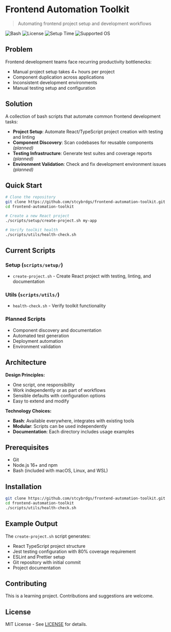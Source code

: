 # Frontend Automation Toolkit

> Automating frontend project setup and development workflows

![Bash](https://img.shields.io/badge/bash-3.2%2B-brightgreen)
![License](https://img.shields.io/badge/license-MIT-blue)
![Setup Time](https://img.shields.io/badge/Setup_Time-12_minutes-success)
![Supported OS](https://img.shields.io/badge/OS-Linux%20%7C%20macOS%20%7C%20WSL-lightgrey)

## Problem

Frontend development teams face recurring productivity bottlenecks:

- Manual project setup takes 4+ hours per project
- Component duplication across applications
- Inconsistent development environments
- Manual testing setup and configuration

## Solution

A collection of bash scripts that automate common frontend development tasks:

- **Project Setup**: Automate React/TypeScript project creation with testing and linting
- **Component Discovery**: Scan codebases for reusable components _(planned)_
- **Testing Infrastructure**: Generate test suites and coverage reports _(planned)_
- **Environment Validation**: Check and fix development environment issues _(planned)_

## Quick Start

```bash
# Clone the repository
git clone https://github.com/stcybrdgs/frontend-automation-toolkit.git
cd frontend-automation-toolkit

# Create a new React project
./scripts/setup/create-project.sh my-app

# Verify toolkit health
./scripts/utils/health-check.sh
```

## Current Scripts

### Setup (`scripts/setup/`)

- `create-project.sh` - Create React project with testing, linting, and documentation

### Utils (`scripts/utils/`)

- `health-check.sh` - Verify toolkit functionality

### Planned Scripts

- Component discovery and documentation
- Automated test generation
- Deployment automation
- Environment validation

## Architecture

**Design Principles:**

- One script, one responsibility
- Work independently or as part of workflows
- Sensible defaults with configuration options
- Easy to extend and modify

**Technology Choices:**

- **Bash**: Available everywhere, integrates with existing tools
- **Modular**: Scripts can be used independently
- **Documentation**: Each directory includes usage examples

## Prerequisites

- Git
- Node.js 16+ and npm
- Bash (included with macOS, Linux, and WSL)

## Installation

```bash
git clone https://github.com/stcybrdgs/frontend-automation-toolkit.git
cd frontend-automation-toolkit
./scripts/utils/health-check.sh
```

## Example Output

The `create-project.sh` script generates:

- React TypeScript project structure
- Jest testing configuration with 80% coverage requirement
- ESLint and Prettier setup
- Git repository with initial commit
- Project documentation

## Contributing

This is a learning project. Contributions and suggestions are welcome.

## License

MIT License - See [LICENSE](LICENSE) for details.

